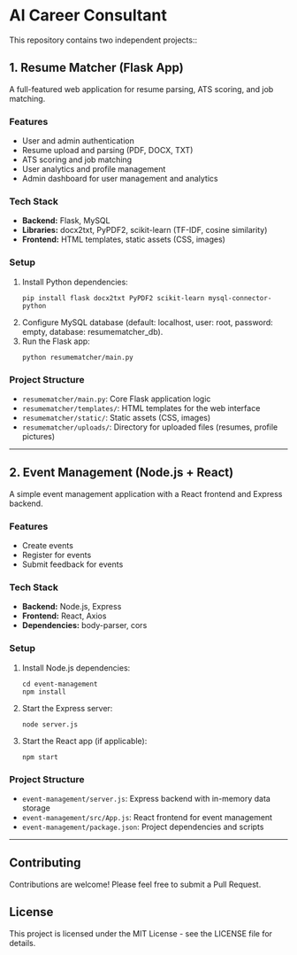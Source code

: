 # AI Career Consultant

This repository contains two independent projects::

## 1. Resume Matcher (Flask App)

A full-featured web application for resume parsing, ATS scoring, and job matching.

### Features
- User and admin authentication
- Resume upload and parsing (PDF, DOCX, TXT)
- ATS scoring and job matching
- User analytics and profile management
- Admin dashboard for user management and analytics

### Tech Stack
- **Backend:** Flask, MySQL
- **Libraries:** docx2txt, PyPDF2, scikit-learn (TF-IDF, cosine similarity)
- **Frontend:** HTML templates, static assets (CSS, images)

### Setup
1. Install Python dependencies:
   ```
   pip install flask docx2txt PyPDF2 scikit-learn mysql-connector-python
   ```
2. Configure MySQL database (default: localhost, user: root, password: empty, database: resumematcher_db).
3. Run the Flask app:
   ```
   python resumematcher/main.py
   ```

### Project Structure
- `resumematcher/main.py`: Core Flask application logic
- `resumematcher/templates/`: HTML templates for the web interface
- `resumematcher/static/`: Static assets (CSS, images)
- `resumematcher/uploads/`: Directory for uploaded files (resumes, profile pictures)

---

## 2. Event Management (Node.js + React)

A simple event management application with a React frontend and Express backend.

### Features
- Create events
- Register for events
- Submit feedback for events

### Tech Stack
- **Backend:** Node.js, Express
- **Frontend:** React, Axios
- **Dependencies:** body-parser, cors

### Setup
1. Install Node.js dependencies:
   ```
   cd event-management
   npm install
   ```
2. Start the Express server:
   ```
   node server.js
   ```
3. Start the React app (if applicable):
   ```
   npm start
   ```

### Project Structure
- `event-management/server.js`: Express backend with in-memory data storage
- `event-management/src/App.js`: React frontend for event management
- `event-management/package.json`: Project dependencies and scripts

---

## Contributing
Contributions are welcome! Please feel free to submit a Pull Request.

## License
This project is licensed under the MIT License - see the LICENSE file for details. 
